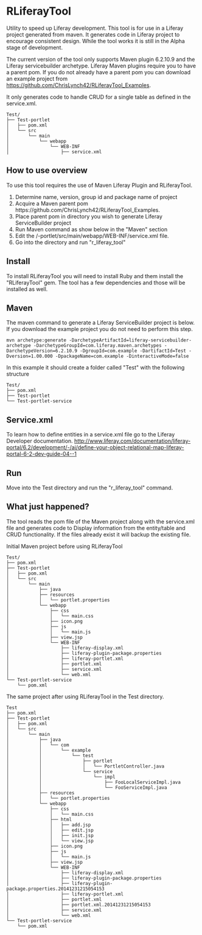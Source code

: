 RLiferayTool
============
Utility to speed up Liferay development.  This tool is for use in a Liferay project generated from maven.  It generates code in Liferay project to encourage consistent design.  While the tool works it is still in the Alpha stage of development.

The current version of the tool only supports Maven plugin 6.2.10.9 and the Liferay servicebuilder archetype.  Liferay Maven plugins require you to have a parent pom.  If you do not already have a parent pom you can download an example project from https://github.com/ChrisLynch42/RLiferayTool_Examples.

It only generates code to handle CRUD for a single table as defined in the service.xml.

```
Test/
├── Test-portlet
│   ├── pom.xml
│   └── src
│       └── main
│           └── webapp
│               └── WEB-INF
│                   ├── service.xml
```

<h2>How to use overview</h2>
To use this tool requires the use of Maven Liferay Plugin and RLiferayTool.
<ol>
  <li>Determine name, version, group id and package name of project</li>
  <li>Acquire a Maven parent pom  https://github.com/ChrisLynch42/RLiferayTool_Examples.</li>
  <li>Place parent pom in directory you wish to generate Liferay ServiceBuilder project</li>
  <li>Run Maven command as show below in the "Maven" section</li>
  <li>Edit the <project name>/<project name>-portlet/src/main/webapp/WEB-INF/service.xml file.</li>
  <li>Go into the <project name> directory and run "r_liferay_tool"</li>
</ol>



<h2>Install</h2>

To install RLiferayTool you will need to install Ruby and them install the "RLiferayTool" gem.  The tool has a few dependencies and those will be installed as well.

<h2>Maven</h2>

The maven command to generate a Liferay ServiceBuilder project is below.  If you download the example project you do not need to perform this step.

```
mvn archetype:generate -DarchetypeArtifactId=liferay-servicebuilder-archetype -DarchetypeGroupId=com.liferay.maven.archetypes -DarchetypeVersion=6.2.10.9 -DgroupId=com.example -DartifactId=Test -Dversion=1.00.000 -DpackageName=com.example -DinteractiveMode=false
```
In this example it should create a folder called "Test" with the following structure

~~~
Test/
├── pom.xml
├── Test-portlet
└── Test-portlet-service
~~~

<h2>Service.xml</h2>

To learn how to define entities in a service.xml file go to the Liferay Developer documentation.  http://www.liferay.com/documentation/liferay-portal/6.2/development/-/ai/define-your-object-relational-map-liferay-portal-6-2-dev-guide-04--1


<h2>Run</h2>

Move into the Test directory and run the "r_liferay_tool" command.

<h2>What just happened?</h2>

The tool reads the pom file of the Maven project along with the service.xml file and generates code to Display information from the entity/table and CRUD functionality.  If the files already exist it will backup the existing file.

Initial Maven project before using RLiferayTool

```
Test/
├── pom.xml
├── Test-portlet
│   ├── pom.xml
│   └── src
│       └── main
│           ├── java
│           ├── resources
│           │   └── portlet.properties
│           └── webapp
│               ├── css
│               │   └── main.css
│               ├── icon.png
│               ├── js
│               │   └── main.js
│               ├── view.jsp
│               └── WEB-INF
│                   ├── liferay-display.xml
│                   ├── liferay-plugin-package.properties
│                   ├── liferay-portlet.xml
│                   ├── portlet.xml
│                   ├── service.xml
│                   └── web.xml
└── Test-portlet-service
    └── pom.xml
```

The same project after using RLiferayTool in the Test directory.

```
Test
├── pom.xml
├── Test-portlet
│   ├── pom.xml
│   └── src
│       └── main
│           ├── java
│           │   └── com
│           │       └── example
│           │           └── test
│           │               ├── portlet
│           │               │   └── PortletController.java
│           │               └── service
│           │                   └── impl
│           │                       ├── FooLocalServiceImpl.java
│           │                       └── FooServiceImpl.java
│           ├── resources
│           │   └── portlet.properties
│           └── webapp
│               ├── css
│               │   └── main.css
│               ├── html
│               │   ├── add.jsp
│               │   ├── edit.jsp
│               │   ├── init.jsp
│               │   └── view.jsp
│               ├── icon.png
│               ├── js
│               │   └── main.js
│               ├── view.jsp
│               └── WEB-INF
│                   ├── liferay-display.xml
│                   ├── liferay-plugin-package.properties
│                   ├── liferay-plugin-package.properties.20141231215054153
│                   ├── liferay-portlet.xml
│                   ├── portlet.xml
│                   ├── portlet.xml.20141231215054153
│                   ├── service.xml
│                   └── web.xml
└── Test-portlet-service
    └── pom.xml

```
